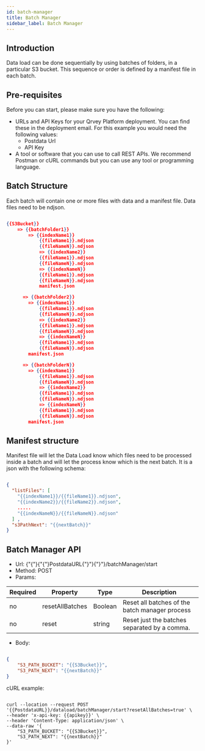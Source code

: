 ```yaml
---
id: batch-manager
title: Batch Manager
sidebar_label: Batch Manager
---
```

<div style={{textAlign: "justify"}}>

## Introduction

Data load can be done sequentially by using batches of folders, in a particular S3 bucket. This sequence or order is defined by a manifest file in each batch.

## Pre-requisites

Before you can start, please make sure you have the following:

-   URLs and API Keys for your Qrvey Platform deployment. You can find these in the deployment email. For this example you would need the following values:
    -   Postdata Url
    -   API Key 
-   A tool or software that you can use to call REST APIs. We recommend Postman or cURL commands but you can use any tool or programming language.

## Batch Structure

Each batch will contain one or more files with data and a manifest file. Data files need to be ndjson.

```json

{{S3Bucket}}
	=> {{batchFolder1}}
		=> {{indexName1}}
			{{fileName1}}.ndjson
			{{fileNameN}}.ndjson
            => {{indexName2}}
			{{fileName1}}.ndjson
			{{fileNameN}}.ndjson
            => {{indexNameN}}
			{{fileName1}}.ndjson
			{{fileNameN}}.ndjson
            manifest.json

      => {{batchFolder2}}
		=> {{indexName1}}
			{{fileName1}}.ndjson
			{{fileNameN}}.ndjson
            => {{indexName2}}
			{{fileName1}}.ndjson
			{{fileNameN}}.ndjson
            => {{indexNameN}}
			{{fileName1}}.ndjson
			{{fileNameN}}.ndjson
		manifest.json

      => {{batchFolderN}}
		=> {{indexName1}}
			{{fileName1}}.ndjson
			{{fileNameN}}.ndjson
            => {{indexName2}}
			{{fileName1}}.ndjson
			{{fileNameN}}.ndjson
            => {{indexNameN}}
			{{fileName1}}.ndjson
			{{fileNameN}}.ndjson
		manifest.json


```

## Manifest structure

Manifest file will let the Data Load know which files need to be processed inside a batch and will let the process know which is the next batch. It is a json with the following schema:

```json

{
  "listFiles": [
    "{{indexName1}}/{{fileName1}}.ndjson",
    "{{indexName2}}/{{fileName2}}.ndjson",
    .....
    "{{indexNameN}}/{{fileNameN}}.ndjson"
  ] ,
  "s3PathNext": "{{nextBatch}}"
}

```

## Batch Manager API

-   Url: {"{"}{"{"}PostdataURL{"}"}{"}"}/batchManager/start
-   Method: POST
-   Params:

<table className="demo">
	<thead>
	<tr>
		<th>Required</th> 
		<th>Property</th>
        <th>Type</th>
        <th>Description</th>
	</tr>
	</thead>
	<tbody>
	<tr>
		<td>no</td>
		<td>resetAllBatches</td>
        <td>Boolean</td> 
        <td>Reset all batches of the batch manager process</td> 
	</tr>
	<tr>
		<td>no</td>
		<td>reset</td>
        <td>string</td>
		<td>Reset just the batches separated by a comma.</td>
	</tr>
	</tbody>
</table> 

-   Body:

```json

{
    "S3_PATH_BUCKET": "{{S3Bucket}}",
    "S3_PATH_NEXT": "{{nextBatch}}"
}

```

cURL example:

```

curl --location --request POST '{{PostdataURL}}/dataload/batchManager/start?resetAllBatches=true' \
--header 'x-api-key: {{apikey}}' \
--header 'Content-Type: application/json' \
--data-raw '{
    "S3_PATH_BUCKET": "{{S3Bucket}}",
    "S3_PATH_NEXT": "{{nextBatch}}"
}'

```
</div>